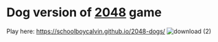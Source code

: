 Dog version of [2048](https://0x0800.github.io/2048-CUPCAKES/) game
========================================================================

Play here: https://schoolboycalvin.github.io/2048-dogs/
![download (2)](https://user-images.githubusercontent.com/115473307/221586976-515af701-9c59-4c2e-8903-ccc1041be9cc.jpeg)
